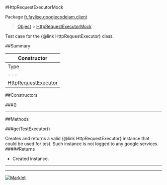 #HttpRequestExecutorMock

Package [fr.faylixe.googlecodejam.client](README.md)<br>
> [Object](../../../java/lang/Object.md) > [HttpRequestExecutorMock](HttpRequestExecutorMock.md)

Test case for the {@link HttpRequestExecutor} class.

##Summary

| Constructor |
|  ---  |
Type | Method
 --- | --- 
[HttpRequestExecutor](/executor/HttpRequestExecutor.md) | getTestExecutor

##Constructors

###()



---

##Methods

###getTestExecutor()


Creates and returns a valid {@link HttpRequestExecutor}
 instance that could be used for test. Such instance is not
 logged to any google services.
#####Returns


* Created instance.

---
---
[![Marklet](https://img.shields.io/badge/Generated%20by-Marklet-green.svg)](https://github.com/Faylixe/marklet)